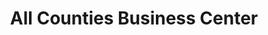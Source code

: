 ---
title: "All Counties Business Center"
url: /monrovia/all-counties-business-center/
shop: general
---